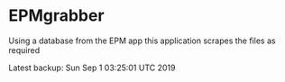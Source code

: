 # EPMgrabber
Using a database from the EPM app this application scrapes the files as required


Latest backup: Sun Sep 1 03:25:01 UTC 2019

